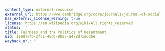 ```yaml
---
content_type: external-resource
external_url: https://www.cambridge.org/core/journals/journal-of-social-policy/article/fairness-and-the-politics-of-resentment/C64E9EDB27F34934FD254D4687CF6279
has_external_license_warning: true
license: https://en.wikipedia.org/wiki/All_rights_reserved
status: ''
title: Fairness and the Politics of Resentment
uid: 119d75fb-2fc1-48d5-9b87-a478d71e6dbe
wayback_url: ''
---
```

